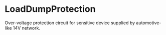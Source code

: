 # LoadDumpProtection
Over-voltage protection circuit for sensitive device supplied by automotive-like 14V network.
